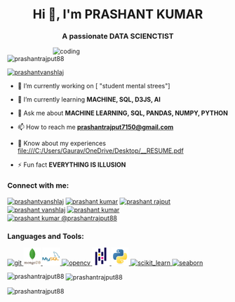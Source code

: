 <h1 align="center">Hi 👋, I'm PRASHANT KUMAR</h1>
<h3 align="center">A passionate DATA SCIENCTIST</h3>
<img align='right' alt="coding" width='400' src='https://www.google.com/url?sa=i&url=https%3A%2F%2Fwww.pinterest.com%2Ftyresswhite%2Fcoding-animations%2F&psig=AOvVaw21m5gIxgREFuTzIoyguO6m&ust=1711193226269000&source=images&cd=vfe&opi=89978449&ved=0CBIQjRxqFwoTCICPmKzjh4UDFQAAAAAdAAAAABAE'

<p align="left"> <img src="https://komarev.com/ghpvc/?username=prashantrajput88&label=Profile%20views&color=0e75b6&style=flat" alt="prashantrajput88" /> </p>

<p align="left"> <a href="https://twitter.com/prashantvanshlaj" target="blank"><img src="https://img.shields.io/twitter/follow/prashantvanshlaj?logo=twitter&style=for-the-badge" alt="prashantvanshlaj" /></a> </p>

- 🔭 I’m currently working on [ "student mental strees"]

- 🌱 I’m currently learning **MACHINE, SQL, D3JS, AI**

- 💬 Ask me about **MACHINE LEARNING, SQL, PANDAS, NUMPY, PYTHON**

- 📫 How to reach me **prashantrajput7150@gmail.com**

- 📄 Know about my experiences [file:///C:/Users/Gaurav/OneDrive/Desktop/__RESUME.pdf](file:///C:/Users/Gaurav/OneDrive/Desktop/__RESUME.pdf)

- ⚡ Fun fact **EVERYTHING IS ILLUSION**

<h3 align="left">Connect with me:</h3>
<p align="left">
<a href="https://twitter.com/prashantvanshlaj" target="blank"><img align="center" src="https://raw.githubusercontent.com/rahuldkjain/github-profile-readme-generator/master/src/images/icons/Social/twitter.svg" alt="prashantvanshlaj" height="60" width="50" /></a>
<a href="https://linkedin.com/in/prashant kumar" target="blank"><img align="center" src="https://raw.githubusercontent.com/rahuldkjain/github-profile-readme-generator/master/src/images/icons/Social/linked-in-alt.svg" alt="prashant kumar" height="40" width="30" /></a>
<a href="https://fb.com/prashant rajput" target="blank"><img align="center" src="https://raw.githubusercontent.com/rahuldkjain/github-profile-readme-generator/master/src/images/icons/Social/facebook.svg" alt="prashant rajput" height="30" width="40" /></a>
<a href="https://instagram.com/prashant vanshlaj" target="blank"><img align="center" src="https://raw.githubusercontent.com/rahuldkjain/github-profile-readme-generator/master/src/images/icons/Social/instagram.svg" alt="prashant vanshlaj" height="30" width="40" /></a>
<a href="https://www.hackerrank.com/prashant kumar" target="blank"><img align="center" src="https://raw.githubusercontent.com/rahuldkjain/github-profile-readme-generator/master/src/images/icons/Social/hackerrank.svg" alt="prashant kumar" height="30" width="40" /></a>
<a href="https://www.hackerearth.com/prashant kumar @prashantrajput88" target="blank"><img align="center" src="https://raw.githubusercontent.com/rahuldkjain/github-profile-readme-generator/master/src/images/icons/Social/hackerearth.svg" alt="prashant kumar @prashantrajput88" height="30" width="40" /></a>
</p>

<h3 align="left">Languages and Tools:</h3>
<p align="left"> <a href="https://git-scm.com/" target="_blank" rel="noreferrer"> <img src="https://www.vectorlogo.zone/logos/git-scm/git-scm-icon.svg" alt="git" width="40" height="40"/> </a> <a href="https://www.mongodb.com/" target="_blank" rel="noreferrer"> <img src="https://raw.githubusercontent.com/devicons/devicon/master/icons/mongodb/mongodb-original-wordmark.svg" alt="mongodb" width="40" height="40"/> </a> <a href="https://www.mysql.com/" target="_blank" rel="noreferrer"> <img src="https://raw.githubusercontent.com/devicons/devicon/master/icons/mysql/mysql-original-wordmark.svg" alt="mysql" width="40" height="40"/> </a> <a href="https://opencv.org/" target="_blank" rel="noreferrer"> <img src="https://www.vectorlogo.zone/logos/opencv/opencv-icon.svg" alt="opencv" width="40" height="40"/> </a> <a href="https://pandas.pydata.org/" target="_blank" rel="noreferrer"> <img src="https://raw.githubusercontent.com/devicons/devicon/2ae2a900d2f041da66e950e4d48052658d850630/icons/pandas/pandas-original.svg" alt="pandas" width="40" height="40"/> </a> <a href="https://www.python.org" target="_blank" rel="noreferrer"> <img src="https://raw.githubusercontent.com/devicons/devicon/master/icons/python/python-original.svg" alt="python" width="40" height="40"/> </a> <a href="https://scikit-learn.org/" target="_blank" rel="noreferrer"> <img src="https://upload.wikimedia.org/wikipedia/commons/0/05/Scikit_learn_logo_small.svg" alt="scikit_learn" width="40" height="40"/> </a> <a href="https://seaborn.pydata.org/" target="_blank" rel="noreferrer"> <img src="https://seaborn.pydata.org/_images/logo-mark-lightbg.svg" alt="seaborn" width="40" height="40"/> </a> </p>

<p><img align="left" src="https://github-readme-stats.vercel.app/api/top-langs?username=prashantrajput88&show_icons=true&locale=en&layout=compact" alt="prashantrajput88" /></p>

<p>&nbsp;<img align="center" src="https://github-readme-stats.vercel.app/api?username=prashantrajput88&show_icons=true&locale=en" alt="prashantrajput88" /></p>

<p><img align="center" src="https://github-readme-streak-stats.herokuapp.com/?user=prashantrajput88&" alt="prashantrajput88" /></p>
